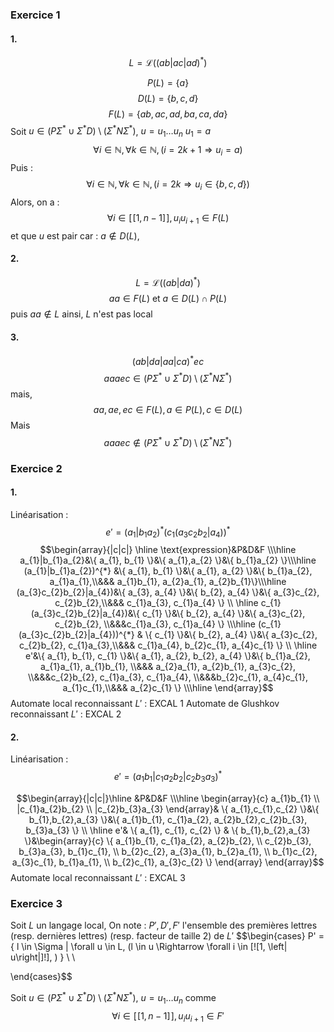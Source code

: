 ### Exercice 1
#### 1.
$$L = \mathcal{L}((ab|ac|ad)^{*})$$

$$P(L) = \{ a \}$$
$$D(L) = \{ b, c, d \}$$
$$F(L) = \{ ab, ac, ad, ba, ca, da \}$$
Soit $u \in (P \Sigma^{*} \cup \Sigma^{*}D)  \setminus (\Sigma^{*}N\Sigma^{*})$, $u = u_{1}\dots u_{n}$
$u_{1} = a$
$$\forall i \in \mathbb{N}, \forall k \in \mathbb{N}, (i = 2k+1 \Rightarrow u_{i}=a)$$
Puis :
$$\forall i \in \mathbb{N}, \forall k\in \mathbb{N}, (i = 2k \Rightarrow u_{i} \in \{ b, c, d \})$$
Alors, on a :
$$\forall i \in [\![1, n-1]\!], u_{i}u_{i+1} \in F(L)$$
et que $u$ est pair car : $a \not\in D(L)$, 

#### 2.
$$L = \mathcal{L}((ab|da)^{*})$$
$$aa \in F(L) \text{ et } a \in D(L)\cap P(L)$$
puis $aa\not\in L$ ainsi, $L$ n'est pas local

#### 3.
$$(ab|da|aa|ca)^{*}ec$$
$$aaaec \in (P \Sigma^{*} \cup \Sigma^{*}D)  \setminus (\Sigma^{*}N\Sigma^{*})$$
mais, 
$$aa, ae, ec \in F(L), a \in P(L), c \in D(L)$$
Mais
$$aaaec \not\in  (P \Sigma^{*} \cup \Sigma^{*}D)  \setminus (\Sigma^{*}N\Sigma^{*})$$

### Exercice 2
#### 1.
Linéarisation : 
$$e' = (a_{1} | b_{1}a_{2})^{*}(c_{1}(a_{3}c_{2}b_{2}|a_{4}))^{*}$$
$$\begin{array}{|c|c|}
\hline \text{expression}&P&D&F \\\hline
a_{1}|b_{1}a_{2}&\{ a_{1}, b_{1} \}&\{ a_{1},a_{2} \}&\{ b_{1}a_{2}  \}\\\hline
(a_{1}|b_{1}a_{2})^{*} &\{ a_{1}, b_{1} \}&\{ a_{1}, a_{2} \}&\{ b_{1}a_{2}, a_{1}a_{1},\\&&& a_{1}b_{1}, a_{2}a_{1}, a_{2}b_{1}\}\\\hline
(a_{3}c_{2}b_{2}|a_{4})&\{ a_{3}, a_{4} \}&\{ b_{2}, a_{4} \}&\{ a_{3}c_{2}, c_{2}b_{2},\\&&& c_{1}a_{3}, c_{1}a_{4} \} \\ \hline
c_{1}(a_{3}c_{2}b_{2}|a_{4})&\{ c_{1} \}&\{ b_{2}, a_{4} \}&\{ a_{3}c_{2}, c_{2}b_{2}, \\&&&c_{1}a_{3}, c_{1}a_{4} \} \\\hline
(c_{1}(a_{3}c_{2}b_{2}|a_{4}))^{*} & \{ c_{1} \}&\{ b_{2}, a_{4} \}&\{ a_{3}c_{2}, c_{2}b_{2}, c_{1}a_{3},\\&&& c_{1}a_{4}, b_{2}c_{1}, a_{4}c_{1} \} \\
\hline 
e'&\{ a_{1}, b_{1}, c_{1} \}&\{ a_{1}, a_{2}, b_{2}, a_{4} \}&\{ b_{1}a_{2}, a_{1}a_{1}, a_{1}b_{1}, \\&&& a_{2}a_{1}, a_{2}b_{1}, a_{3}c_{2}, \\&&&c_{2}b_{2}, c_{1}a_{3}, c_{1}a_{4}, \\&&&b_{2}c_{1}, a_{4}c_{1}, a_{1}c_{1},\\&&& a_{2}c_{1} \} \\\hline
\end{array}$$
Automate local reconnaissant $L'$ : EXCAL 1
Automate de Glushkov reconnaissant $L'$ : EXCAL 2


#### 2.
Linéarisation : 
$$e' = (a_{1}b_{1}|c_{1}a_{2}b_{2}|c_{2}b_{3}a_{3})^{*}$$

$$\begin{array}{|c|c|}\hline
&P&D&F \\\hline
\begin{array}{c}
a_{1}b_{1} \\
|c_{1}a_{2}b_{2} \\
|c_{2}b_{3}a_{3}
\end{array}& \{ a_{1},c_{1},c_{2} \}&\{ b_{1},b_{2},a_{3} \}&\{ a_{1}b_{1}, c_{1}a_{2}, a_{2}b_{2},c_{2}b_{3}, b_{3}a_{3} \} \\ \hline
e'& \{ a_{1}, c_{1}, c_{2} \} & \{ b_{1},b_{2},a_{3} \}&\begin{array}{c}
\{ a_{1}b_{1}, c_{1}a_{2}, a_{2}b_{2}, \\
c_{2}b_{3}, b_{3}a_{3}, b_{1}c_{1}, \\
b_{2}c_{2}, a_{3}a_{1}, b_{2}a_{1},  \\
b_{1}c_{2}, a_{3}c_{1}, b_{1}a_{1}, \\
b_{2}c_{1}, a_{3}c_{2} \}
\end{array}
\end{array}$$
Automate local reconnaissant $L'$ : EXCAL 3

### Exercice 3
Soit $L$ un langage local, 
On note : 
$P', D',F'$ l'ensemble des premières lettres (resp. dernières lettres) (resp. facteur de taille 2) de $L'$ 
$$\begin{cases}
P' = \{ l \in \Sigma | \forall u \in L, (l \in u \Rightarrow \forall i \in [\![1, \left| u\right|]\!],  ) \} \\
 \\

\end{cases}$$


Soit $u \in (P \Sigma^{*} \cup \Sigma^{*}D)  \setminus (\Sigma^{*}N\Sigma^{*})$, $u=u_{1}\dots u_{n}$
comme 
$$\forall i \in [\![1, n-1]\!], u_{i}u_{i+1} \in F'$$
